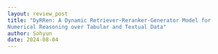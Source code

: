 ```yaml
---
layout: review_post
title: "DyRRen: A Dynamic Retriever-Reranker-Generator Model for
Numerical Reasoning over Tabular and Textual Data"
author: Sohyun
date: 2024-08-04
---
```



<!--stackedit_data:
eyJoaXN0b3J5IjpbMTc2NjA3ODEzMiwxNjE3NTk2OTM0XX0=
-->